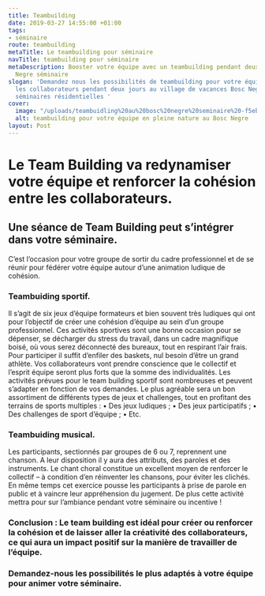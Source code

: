 ```yaml
---
title: Teambuilding
date: 2019-03-27 14:55:00 +01:00
tags:
- séminaire
route: teambuilding
metaTitle: Le teambuilding pour séminaire
navTitle: teambuilding pour séminaire
metaDescription: Booster votre équipe avec un teambuilding pendant deux jours au Bosc
  Negre séminaire
slogan: 'Demandez nous les possibilités de teambuilding pour votre équipe et booster
  les collaborateurs pendant deux jours au village de vacances Bosc Negre pour les
  séminaires résidentielles '
cover:
  image: "/uploads/teambuidling%20au%20bosc%20negre%20seminaire%20-f5eb97.jpg"
  alt: teambuilding pour votre équipe en pleine nature au Bosc Negre
layout: Post
---
```


# Le Team Building va redynamiser votre équipe et renforcer la cohésion entre les collaborateurs.

## Une séance de Team Building peut s’intégrer dans votre séminaire. 
C’est l’occasion pour votre groupe de sortir du cadre professionnel et de se réunir pour fédérer votre équipe autour d’une animation ludique de cohésion.

### Teambuiding sportif. 
Il s’agit de six jeux d’équipe formateurs et bien souvent très ludiques qui ont pour l’objectif de créer une cohésion d’équipe au sein d’un groupe professionnel. Ces activités sportives sont une bonne occasion pour se dépenser, se décharger du stress du travail, dans un cadre magnifique boisé, où vous serez déconnecté des bureaux, tout en respirant l’air frais. Pour participer il suffit d’enfiler des baskets, nul besoin d’être un grand athlète.
Vos collaborateurs vont prendre conscience que le collectif et l’esprit équipe seront plus forts que la somme des individualités. 
Les activités prévues pour le team building sportif sont nombreuses et peuvent s’adapter en fonction de vos demandes. Le plus agréable sera un bon assortiment de différents types de jeux et challenges, tout en profitant des terrains de sports multiples :
•	Des jeux ludiques ; 
•	Des jeux participatifs ;
•	Des challenges de sport d’équipe ;
•	Etc.


### Teambuiding musical. 
Les participants, sectionnés par groupes de 6 ou 7, reprennent une chanson. A leur disposition il y aura des attributs,  des paroles et des instruments. Le chant choral constitue un excellent moyen de renforcer le collectif – à condition d’en réinventer les chansons, pour éviter les clichés. En même temps cet exercice pousse les participants à prise de parole en public et à vaincre leur appréhension du jugement.  De plus cette activité mettra pour sur l’ambiance pendant votre séminaire ou incentive !

### Conclusion : Le team building est idéal pour créer ou renforcer la cohésion et de laisser aller la créativité des collaborateurs, ce qui aura un impact positif sur la manière de travailler de l’équipe.

### Demandez-nous les possibilités le plus adaptés à votre équipe pour animer votre séminaire.

